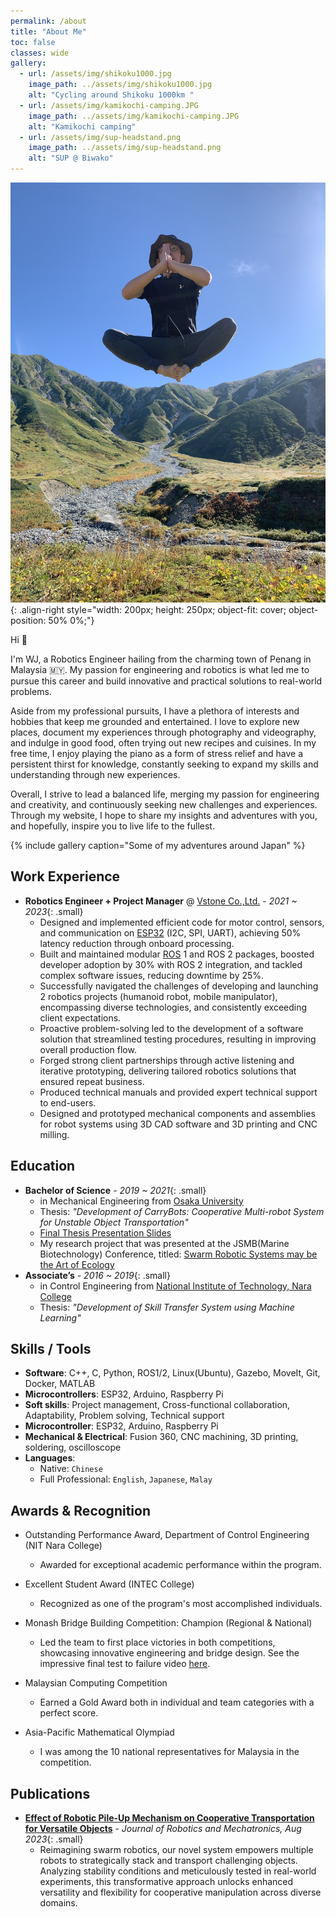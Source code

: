 ```yaml
---
permalink: /about
title: "About Me"
toc: false
classes: wide
gallery:
  - url: /assets/img/shikoku1000.jpg
    image_path: ../assets/img/shikoku1000.jpg
    alt: "Cycling around Shikoku 1000km "
  - url: /assets/img/kamikochi-camping.JPG
    image_path: ../assets/img/kamikochi-camping.JPG
    alt: "Kamikochi camping"
  - url: /assets/img/sup-headstand.png
    image_path: ../assets/img/sup-headstand.png
    alt: "SUP @ Biwako"
---
```


![levitating me](../assets/img/levitating.JPG){: .align-right style="width: 200px; height: 250px; object-fit: cover; object-position: 50% 0%;"}

Hi 👋

I'm WJ, a Robotics Engineer hailing from the charming town of Penang in Malaysia 🇲🇾. My passion for engineering and robotics is what led me to pursue this career and build innovative and practical solutions to real-world problems.

Aside from my professional pursuits, I have a plethora of interests and hobbies that keep me grounded and entertained. I love to explore new places, document my experiences through photography and videography, and indulge in good food, often trying out new recipes and cuisines. 
In my free time, I enjoy playing the piano as a form of stress relief and have a persistent thirst for knowledge, constantly seeking to expand my skills and understanding through new experiences.

Overall, I strive to lead a balanced life, merging my passion for engineering and creativity, and continuously seeking new challenges and experiences. Through my website, I hope to share my insights and adventures with you, and hopefully, inspire you to live life to the fullest.

{% include gallery caption="Some of my adventures around Japan" %}

## Work Experience
- **Robotics Engineer + Project Manager** @ [Vstone Co.,Ltd.](https://www.vstone.co.jp/english/index.html) - *2021 ~ 2023*{: .small}
  - Designed and implemented efficient code for motor control, sensors, and communication on [ESP32](https://www.espressif.com/en/products/socs/esp32) (I2C, SPI, UART), achieving 50% latency reduction through onboard processing.
  - Built and maintained modular [ROS](https://www.ros.org/) 1 and ROS 2 packages, boosted developer adoption by 30% with ROS 2 integration, and tackled complex software issues, reducing downtime by 25%.
  - Successfully navigated the challenges of developing and launching 2 robotics projects (humanoid robot, mobile manipulator), encompassing diverse technologies, and consistently exceeding client expectations.
  - Proactive problem-solving led to the development of a software solution that streamlined testing procedures, resulting in improving overall production flow.
  - Forged strong client partnerships through active listening and iterative prototyping, delivering tailored robotics solutions that ensured repeat business.
  - Produced technical manuals and provided expert technical support to end-users.
  - Designed and prototyped mechanical components and assemblies for robot systems using 3D CAD software and 3D printing and CNC milling.


## Education
- **Bachelor of Science** - *2019 ~ 2021*{: .small}
  - in Mechanical Engineering from [Osaka University](https://www.osaka-u.ac.jp/en)
  - Thesis: *"Development of CarryBots: Cooperative Multi-robot System for Unstable Object Transportation"*
  - [Final Thesis Presentation Slides](https://www.linkedin.com/in/weijieyong/overlay/education/596924991/multiple-media-viewer/?profileId=ACoAACxIHpYB0RvbdJ90-dAhzPhKkT8_0YuBKxI&treasuryMediaId=1635453315979)
  - My research project that was presented at the JSMB(Marine Biotechnology) Conference, titled: [Swarm Robotic Systems may be the Art of Ecology](https://sueokalab.com/columns/2021autumn_presentation)
- **Associate’s** - *2016 ~ 2019*{: .small} 
  - in Control Engineering from [National Institute of Technology, Nara College](https://www.nara-k.ac.jp/guide/english/top/)
  - Thesis: *"Development of Skill Transfer System using Machine Learning"*


## Skills / Tools
- **Software**: C++, C, Python, ROS1/2, Linux(Ubuntu), Gazebo, MoveIt, Git, Docker, MATLAB
- **Microcontrollers**: ESP32, Arduino, Raspberry Pi
- **Soft skills**: Project management, Cross-functional collaboration, Adaptability, Problem solving, Technical support
- **Microcontroller**: ESP32, Arduino, Raspberry Pi
- **Mechanical & Electrical**: Fusion 360, CNC machining, 3D printing, soldering, oscilloscope
- **Languages**:
  - Native: `Chinese`
  - Full Professional: `English`, `Japanese`, `Malay`


## Awards & Recognition
- Outstanding Performance Award, Department of Control Engineering (NIT Nara College)
  - Awarded for exceptional academic performance within the program.

- Excellent Student Award (INTEC College)
  - Recognized as one of the program's most accomplished individuals.

- Monash Bridge Building Competition: Champion (Regional & National)
  - Led the team to first place victories in both competitions, showcasing innovative engineering and bridge design. See the impressive final test to failure video [here](https://www.youtube.com/watch?v=3aufIxup2Es).

- Malaysian Computing Competition
  - Earned a Gold Award both in individual and team categories with a perfect score.

- Asia-Pacific Mathematical Olympiad
  - I was among the 10 national representatives for Malaysia in the competition.

## Publications
- [**Effect of Robotic Pile-Up Mechanism on Cooperative Transportation for Versatile Objects**](https://www.fujipress.jp/jrm/rb/robot003500040938/) - *Journal of Robotics and Mechatronics, Aug 2023*{: .small}
  - Reimagining swarm robotics, our novel system empowers multiple robots to strategically stack and transport challenging objects. Analyzing stability conditions and meticulously tested in real-world experiments, this transformative approach unlocks enhanced versatility and flexibility for cooperative manipulation across diverse domains.
